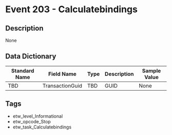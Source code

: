 # Event 203 - Calculatebindings

## Description
None

## Data Dictionary
|Standard Name|Field Name|Type|Description|Sample Value|
|---|---|---|---|---|
|TBD|TransactionGuid|TBD|GUID|None|None|

## Tags
* etw_level_Informational
* etw_opcode_Stop
* etw_task_Calculatebindings